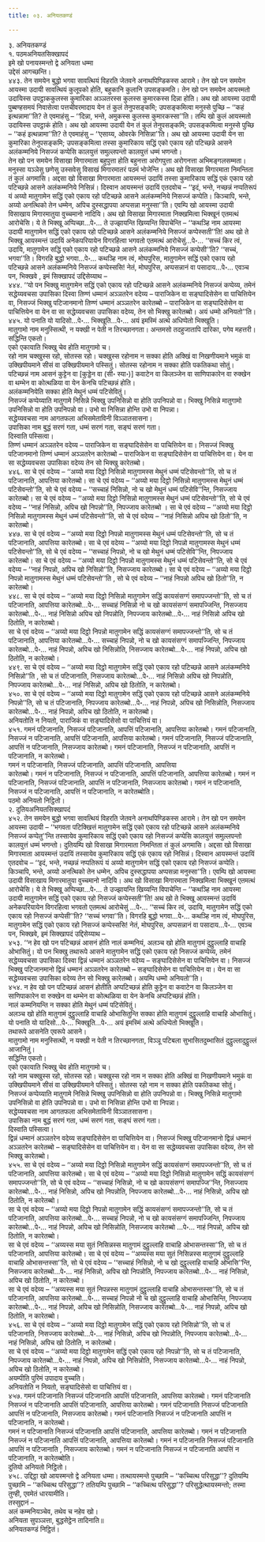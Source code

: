 ```yaml
---
title: ०३. अनियतकण्डं

---
```

३. अनियतकण्डं  
१. पठमअनियतसिक्खापदं  
इमे खो पनायस्मन्तो द्वे अनियता धम्मा  
उद्देसं आगच्छन्ति।  
४४३. तेन समयेन बुद्धो भगवा सावत्थियं विहरति जेतवने अनाथपिण्डिकस्स आरामे। तेन खो पन समयेन आयस्मा उदायी सावत्थियं कुलूपको होति, बहुकानि कुलानि उपसङ्कमति। तेन खो पन समयेन आयस्मतो उदायिस्स उपट्ठाककुलस्स कुमारिका अञ्ञतरस्स कुलस्स कुमारकस्स दिन्ना होति। अथ खो आयस्मा उदायी पुब्बण्हसमयं निवासेत्वा पत्तचीवरमादाय येन तं कुलं तेनुपसङ्कमि; उपसङ्कमित्वा मनुस्से पुच्छि – ‘‘कहं इत्थन्नामा’’ति? ते एवमाहंसु – ‘‘दिन्ना, भन्ते, अमुकस्स कुलस्स कुमारकस्सा’’ति। तम्पि खो कुलं आयस्मतो उदायिस्स उपट्ठाकं होति। अथ खो आयस्मा उदायी येन तं कुलं तेनुपसङ्कमि; उपसङ्कमित्वा मनुस्से पुच्छि – ‘‘कहं इत्थन्नामा’’ति? ते एवमाहंसु – ‘‘एसाय्य, ओवरके निसिन्ना’’ति। अथ खो आयस्मा उदायी येन सा कुमारिका तेनुपसङ्कमि; उपसङ्कमित्वा तस्सा कुमारिकाय सद्धिं एको एकाय रहो पटिच्छन्ने आसने अलंकम्मनिये निसज्जं कप्पेसि कालयुत्तं समुल्लपन्तो कालयुत्तं धम्मं भणन्तो।  
तेन खो पन समयेन विसाखा मिगारमाता बहुपुत्ता होति बहुनत्ता अरोगपुत्ता अरोगनत्ता अभिमङ्गलसम्मता। मनुस्सा यञ्ञेसु छणेसु उस्सवेसु विसाखं मिगारमातरं पठमं भोजेन्ति। अथ खो विसाखा मिगारमाता निमन्तिता तं कुलं अगमासि। अद्दसा खो विसाखा मिगारमाता आयस्मन्तं उदायिं तस्सा कुमारिकाय सद्धिं एकं एकाय रहो पटिच्छन्ने आसने अलंकम्मनिये निसिन्नं। दिस्वान आयस्मन्तं उदायिं एतदवोच – ‘‘इदं, भन्ते, नच्छन्नं नप्पतिरूपं यं अय्यो मातुगामेन सद्धिं एको एकाय रहो पटिच्छन्ने आसने अलंकम्मनिये निसज्जं कप्पेति। किञ्चापि, भन्ते, अय्यो अनत्थिको तेन धम्मेन, अपिच दुस्सद्धापया अप्पसन्ना मनुस्सा’’ति। एवम्पि खो आयस्मा उदायी विसाखाय मिगारमातुया वुच्चमानो नादियि। अथ खो विसाखा मिगारमाता निक्खमित्वा भिक्खूनं एतमत्थं आरोचेसि। ये ते भिक्खू अप्पिच्छा…पे॰… ते उज्झायन्ति खिय्यन्ति विपाचेन्ति – ‘‘कथञ्हि नाम आयस्मा उदायी मातुगामेन सद्धिं एको एकाय रहो पटिच्छन्ने आसने अलंकम्मनिये निसज्जं कप्पेस्सती’’ति! अथ खो ते भिक्खू आयस्मन्तं उदायिं अनेकपरियायेन विगरहित्वा भगवतो एतमत्थं आरोचेसुं…पे॰… ‘‘सच्चं किर त्वं, उदायि, मातुगामेन सद्धिं एको एकाय रहो पटिच्छन्ने आसने अलंकम्मनिये निसज्जं कप्पेसी’’ति? ‘‘सच्चं, भगवा’’ति। विगरहि बुद्धो भगवा…पे॰… कथञ्हि नाम त्वं, मोघपुरिस, मातुगामेन सद्धिं एको एकाय रहो पटिच्छन्ने आसने अलंकम्मनिये निसज्जं कप्पेस्ससि! नेतं, मोघपुरिस, अप्पसन्नानं वा पसादाय…पे॰… एवञ्च पन, भिक्खवे , इमं सिक्खापदं उद्दिसेय्याथ –  
४४४. ‘‘यो पन भिक्खु मातुगामेन सद्धिं एको एकाय रहो पटिच्छन्ने आसने अलंकम्मनिये निसज्जं कप्पेय्य, तमेनं सद्धेय्यवचसा उपासिका दिस्वा तिण्णं धम्मानं अञ्ञतरेन वदेय्य – पाराजिकेन वा सङ्घादिसेसेन वा पाचित्तियेन वा, निसज्जं भिक्खु पटिजानमानो तिण्णं धम्मानं अञ्ञतरेन कारेतब्बो – पाराजिकेन वा सङ्घादिसेसेन वा पाचित्तियेन वा येन वा सा सद्धेय्यवचसा उपासिका वदेय्य, तेन सो भिक्खु कारेतब्बो। अयं धम्मो अनियतो’’ति।  
४४५. यो पनाति यो यादिसो…पे॰… भिक्खूति…पे॰… अयं इमस्मिं अत्थे अधिप्पेतो भिक्खूति।  
मातुगामो नाम मनुस्सित्थी, न यक्खी न पेती न तिरच्छानगता। अन्तमसो तदहुजातापि दारिका, पगेव महत्तरी।  
सद्धिन्ति एकतो।  
एको एकायाति भिक्खु चेव होति मातुगामो च।  
रहो नाम चक्खुस्स रहो, सोतस्स रहो। चक्खुस्स रहोनाम न सक्का होति अक्खिं वा निखणीयमाने भमुकं वा उक्खिपीयमाने सीसं वा उक्खिपीयमाने पस्सितुं। सोतस्स रहोनाम न सक्का होति पकतिकथा सोतुं।  
पटिच्छन्नं नाम आसनं कुट्टेन वा [कुड्डेन वा (सी॰ स्या॰)] कवाटेन वा किलञ्जेन वा साणिपाकारेन वा रुक्खेन वा थम्भेन वा कोत्थळिया वा येन केनचि पटिच्छन्नं होति।  
अलंकम्मनियेति सक्का होति मेथुनं धम्मं पटिसेवितुं।  
निसज्जं कप्पेय्याति मातुगामे निसिन्ने भिक्खु उपनिसिन्नो वा होति उपनिपन्नो वा। भिक्खु निसिन्ने मातुगामो उपनिसिन्नो वा होति उपनिपन्नो वा। उभो वा निसिन्ना होन्ति उभो वा निपन्ना।  
सद्धेय्यवचसा नाम आगतफला अभिसमेताविनी विञ्ञातसासना।  
उपासिका नाम बुद्धं सरणं गता, धम्मं सरणं गता, सङ्घं सरणं गता।  
दिस्वाति पस्सित्वा।  
तिण्णं धम्मानं अञ्ञतरेन वदेय्य – पाराजिकेन वा सङ्घादिसेसेन वा पाचित्तियेन वा। निसज्जं भिक्खु पटिजानमानो तिण्णं धम्मानं अञ्ञतरेन कारेतब्बो – पाराजिकेन वा सङ्घादिसेसेन वा पाचित्तियेन वा। येन वा सा सद्धेय्यवचसा उपासिका वदेय्य तेन सो भिक्खु कारेतब्बो।  
४४६. सा चे एवं वदेय्य – ‘‘अय्यो मया दिट्ठो निसिन्नो मातुगामस्स मेथुनं धम्मं पटिसेवन्तो’’ति, सो च तं पटिजानाति, आपत्तिया कारेतब्बो। सा चे एवं वदेय्य – ‘‘अय्यो मया दिट्ठो निसिन्नो मातुगामस्स मेथुनं धम्मं पटिसेवन्तो’’ति, सो चे एवं वदेय्य – ‘‘सच्चाहं निसिन्नो, नो च खो मेथुनं धम्मं पटिसेवि’’न्ति, निसज्जाय कारेतब्बो। सा चे एवं वदेय्य – ‘‘अय्यो मया दिट्ठो निसिन्नो मातुगामस्स मेथुनं धम्मं पटिसेवन्तो’’ति, सो चे एवं वदेय्य – ‘‘नाहं निसिन्नो, अपिच खो निपन्नो’’ति, निपज्जाय कारेतब्बो । सा चे एवं वदेय्य – ‘‘अय्यो मया दिट्ठो निसिन्नो मातुगामस्स मेथुनं धम्मं पटिसेवन्तो’’ति, सो चे एवं वदेय्य – ‘‘नाहं निसिन्नो अपिच खो ठितो’’ति, न कारेतब्बो।  
४४७. सा चे एवं वदेय्य – ‘‘अय्यो मया दिट्ठो निपन्नो मातुगामस्स मेथुनं धम्मं पटिसेवन्तो’’ति, सो च तं पटिजानाति, आपत्तिया कारेतब्बो। सा चे एवं वदेय्य – ‘‘अय्यो मया दिट्ठो निपन्नो मातुगामस्स मेथुनं धम्मं पटिसेवन्तो’’ति, सो चे एवं वदेय्य – ‘‘सच्चाहं निपन्नो, नो च खो मेथुनं धम्मं पटिसेवि’’न्ति, निपज्जाय कारेतब्बो। सा चे एवं वदेय्य – ‘‘अय्यो मया दिट्ठो निपन्नो मातुगामस्स मेथुनं धम्मं पटिसेवन्तो’’ति, सो चे एवं वदेय्य – ‘‘नाहं निपन्नो, अपिच खो निसिन्नो’’ति, निसज्जाय कारेतब्बो। सा चे एवं वदेय्य – ‘‘अय्यो मया दिट्ठो निपन्नो मातुगामस्स मेथुनं धम्मं पटिसेवन्तो’’ति , सो चे एवं वदेय्य – ‘‘नाहं निपन्नो अपिच खो ठितो’’ति, न कारेतब्बो।  
४४८. सा चे एवं वदेय्य – ‘‘अय्यो मया दिट्ठो निसिन्नो मातुगामेन सद्धिं कायसंसग्गं समापज्जन्तो’’ति, सो च तं पटिजानाति, आपत्तिया कारेतब्बो…पे॰… सच्चाहं निसिन्नो नो च खो कायसंसग्गं समापज्जिन्ति, निसज्जाय कारेतब्बो…पे॰… नाहं निसिन्नो अपिच खो निपन्नोति, निपज्जाय कारेतब्बो…पे॰… नाहं निसिन्नो अपिच खो ठितोति, न कारेतब्बो।  
सा चे एवं वदेय्य – ‘‘अय्यो मया दिट्ठो निपन्नो मातुगामेन सद्धिं कायसंसग्गं समापज्जन्तो’’ति, सो च तं पटिजानाति, आपत्तिया कारेतब्बो…पे॰… सच्चाहं निपन्नो, नो च खो कायसंसग्गं समापज्जिन्ति, निपज्जाय कारेतब्बो…पे॰… नाहं निपन्नो, अपिच खो निसिन्नोति, निसज्जाय कारेतब्बो…पे॰… नाहं निपन्नो, अपिच खो ठितोति, न कारेतब्बो।  
४४९. सा चे एवं वदेय्य – ‘‘अय्यो मया दिट्ठो मातुगामेन सद्धिं एको एकाय रहो पटिच्छन्ने आसने अलंकम्मनिये निसिन्नो’’ति , सो च तं पटिजानाति, निसज्जाय कारेतब्बो…पे॰… नाहं निसिन्नो अपिच खो निपन्नोति, निपज्जाय कारेतब्बो…पे॰… नाहं निसिन्नो, अपिच खो ठितोति, न कारेतब्बो।  
४५०. सा चे एवं वदेय्य – ‘‘अय्यो मया दिट्ठो मातुगामेन सद्धिं एको एकाय रहो पटिच्छन्ने आसने अलंकम्मनिये निपन्नो’’ति, सो च तं पटिजानाति, निपज्जाय कारेतब्बो…पे॰… नाहं निपन्नो, अपिच खो निसिन्नोति, निसज्जाय कारेतब्बो…पे॰… नाहं निपन्नो, अपिच खो ठितोति, न कारेतब्बो।  
अनियतोति न नियतो, पाराजिकं वा सङ्घादिसेसो वा पाचित्तियं वा।  
४५१. गमनं पटिजानाति, निसज्जं पटिजानाति, आपत्तिं पटिजानाति, आपत्तिया कारेतब्बो। गमनं पटिजानाति, निसज्जं न पटिजानाति, आपत्तिं पटिजानाति, आपत्तिया कारेतब्बो। गमनं पटिजानाति, निसज्जं पटिजानाति, आपत्तिं न पटिजानाति, निसज्जाय कारेतब्बो। गमनं पटिजानाति, निसज्जं न पटिजानाति, आपत्तिं न पटिजानाति, न कारेतब्बो।  
गमनं न पटिजानाति, निसज्जं पटिजानाति, आपत्तिं पटिजानाति, आपत्तिया  
कारेतब्बो। गमनं न पटिजानाति, निसज्जं न पटिजानाति, आपत्तिं पटिजानाति, आपत्तिया कारेतब्बो। गमनं न पटिजानाति, निसज्जं पटिजानाति, आपत्तिं न पटिजानाति, निसज्जाय कारेतब्बो। गमनं न पटिजानाति, निसज्जं न पटिजानाति, आपत्तिं न पटिजानाति, न कारेतब्बोति।  
पठमो अनियतो निट्ठितो।  
२. दुतियअनियतसिक्खापदं  
४५२. तेन समयेन बुद्धो भगवा सावत्थियं विहरति जेतवने अनाथपिण्डिकस्स आरामे। तेन खो पन समयेन आयस्मा उदायी – ‘‘भगवता पटिक्खित्तं मातुगामेन सद्धिं एको एकाय रहो पटिच्छन्ने आसने अलंकम्मनिये निसज्जं कप्पेतु’’न्ति तस्सायेव कुमारिकाय सद्धिं एको एकाय रहो निसज्जं कप्पेसि कालयुत्तं समुल्लपन्तो कालयुत्तं धम्मं भणन्तो। दुतियम्पि खो विसाखा मिगारमाता निमन्तिता तं कुलं अगमासि। अद्दसा खो विसाखा मिगारमाता आयस्मन्तं उदायिं तस्सायेव कुमारिकाय सद्धिं एकं एकाय रहो निसिन्नं। दिस्वान आयस्मन्तं उदायिं एतदवोच – ‘‘इदं, भन्ते, नच्छन्नं नप्पतिरूपं यं अय्यो मातुगामेन सद्धिं एको एकाय रहो निसज्जं कप्पेति। किञ्चापि, भन्ते, अय्यो अनत्थिको तेन धम्मेन, अपिच दुस्सद्धापया अप्पसन्ना मनुस्सा’’ति। एवम्पि खो आयस्मा उदायी विसाखाय मिगारमातुया वुच्चमानो नादियि। अथ खो विसाखा मिगारमाता निक्खमित्वा भिक्खूनं एतमत्थं आरोचेसि। ये ते भिक्खू अप्पिच्छा…पे॰… ते उज्झायन्ति खिय्यन्ति विपाचेन्ति – ‘‘कथञ्हि नाम आयस्मा उदायी मातुगामेन सद्धिं एको एकाय रहो निसज्जं कप्पेस्सती’’ति! अथ खो ते भिक्खू आयस्मन्तं उदायिं अनेकपरियायेन विगरहित्वा भगवतो एतमत्थं आरोचेसुं …पे॰… ‘‘सच्चं किर त्वं, उदायि, मातुगामेन सद्धिं एको एकाय रहो निसज्जं कप्पेसी’’ति? ‘‘सच्चं भगवा’’ति। विगरहि बुद्धो भगवा…पे॰… कथञ्हि नाम त्वं, मोघपुरिस, मातुगामेन सद्धिं एको एकाय रहो निसज्जं कप्पेस्ससि! नेतं, मोघपुरिस, अप्पसन्नानं वा पसादाय…पे॰… एवञ्च पन, भिक्खवे, इमं सिक्खापदं उद्दिसेय्याथ –  
४५३. ‘‘न हेव खो पन पटिच्छन्नं आसनं होति नालं कम्मनियं, अलञ्च खो होति मातुगामं दुट्ठुल्लाहि वाचाहि ओभासितुं। यो पन भिक्खु तथारूपे आसने मातुगामेन सद्धिं एको एकाय रहो निसज्जं कप्पेय्य, तमेनं सद्धेय्यवचसा उपासिका दिस्वा द्विन्नं धम्मानं अञ्ञतरेन वदेय्य – सङ्घादिसेसेन वा पाचित्तियेन वा। निसज्जं भिक्खु पटिजानमानो द्विन्नं धम्मानं अञ्ञतरेन कारेतब्बो – सङ्घादिसेसेन वा पाचित्तियेन वा। येन वा सा सद्धेय्यवचसा उपासिका वदेय्य तेन सो भिक्खु कारेतब्बो। अयम्पि धम्मो अनियतो’’ति।  
४५४. न हेव खो पन पटिच्छन्नं आसनं होतीति अप्पटिच्छन्नं होति कुट्टेन वा कवाटेन वा किलञ्जेन वा साणिपाकारेन वा रुक्खेन वा थम्भेन वा कोत्थळिया वा येन केनचि अप्पटिच्छन्नं होति।  
नालं कम्मनियन्ति न सक्का होति मेथुनं धम्मं पटिसेवितुं।  
अलञ्च खो होति मातुगामं दुट्ठुल्लाहि वाचाहि ओभासितुन्ति सक्का होति मातुगामं दुट्ठुल्लाहि वाचाहि ओभासितुं।  
यो पनाति यो यादिसो…पे॰… भिक्खूति…पे॰… अयं इमस्मिं अत्थे अधिप्पेतो भिक्खूति।  
तथारूपे आसनेति एवरूपे आसने।  
मातुगामो नाम मनुस्सित्थी, न यक्खी न पेती न तिरच्छानगता, विञ्ञू पटिबला सुभासितदुब्भासितं दुट्ठुल्लादुट्ठुल्लं आजानितुं।  
सद्धिन्ति एकतो।  
एको एकायाति भिक्खु चेव होति मातुगामो च।  
रहो नाम चक्खुस्स रहो, सोतस्स रहो। चक्खुस्स रहो नाम न सक्का होति अक्खिं वा निखणीयमाने भमुकं वा उक्खिपीयमाने सीसं वा उक्खिपीयमाने पस्सितुं। सोतस्स रहो नाम न सक्का होति पकतिकथा सोतुं।  
निसज्जं कप्पेय्याति मातुगामे निसिन्ने भिक्खु उपनिसिन्नो वा होति उपनिपन्नो वा। भिक्खु निसिन्ने मातुगामो उपनिसिन्नो वा होति उपनिपन्नो वा। उभो वा निसिन्ना होन्ति उभो वा निपन्ना।  
सद्धेय्यवचसा नाम आगतफला अभिसमेताविनी विञ्ञातसासना।  
उपासिका नाम बुद्धं सरणं गता, धम्मं सरणं गता, सङ्घं सरणं गता।  
दिस्वाति पस्सित्वा।  
द्विन्नं धम्मानं अञ्ञतरेन वदेय्य सङ्घादिसेसेन वा पाचित्तियेन वा। निसज्जं भिक्खु पटिजानमानो द्विन्नं धम्मानं अञ्ञतरेन कारेतब्बो – सङ्घादिसेसेन वा पाचित्तियेन वा। येन वा सा सद्धेय्यवचसा उपासिका वदेय्य, तेन सो भिक्खु कारेतब्बो।  
४५५. सा चे एवं वदेय्य – ‘‘अय्यो मया दिट्ठो निसिन्नो मातुगामेन सद्धिं कायसंसग्गं समापज्जन्तो’’ति, सो च तं पटिजानाति, आपत्तिया कारेतब्बो। सा चे एवं वदेय्य – ‘‘अय्यो मया दिट्ठो निसिन्नो मातुगामेन सद्धिं कायसंसग्गं समापज्जन्तो’’ति, सो चे एवं वदेय्य – ‘‘सच्चाहं निसिन्नो, नो च खो कायसंसग्गं समापज्जि’’न्ति, निसज्जाय कारेतब्बो…पे॰… नाहं निसिन्नो, अपिच खो निपन्नोति, निपज्जाय कारेतब्बो…पे॰… नाहं निसिन्नो, अपिच खो ठितोति, न कारेतब्बो।  
सा चे एवं वदेय्य – ‘‘अय्यो मया दिट्ठो निपन्नो मातुगामेन सद्धिं कायसंसग्गं समापज्जन्तो’’ति, सो च तं पटिजानाति, आपत्तिया कारेतब्बो…पे॰… सच्चाहं निपन्नो, नो च खो कायसंसग्गं समापज्जिन्ति, निपज्जाय कारेतब्बो…पे॰… नाहं निपन्नो, अपिच खो निसिन्नोति, निसज्जाय कारेतब्बो …पे॰… नाहं निपन्नो, अपिच खो ठितोति, न कारेतब्बो।  
सा चे एवं वदेय्य – ‘‘अय्यस्स मया सुतं निसिन्नस्स मातुगामं दुट्ठुल्लाहि वाचाहि ओभासन्तस्सा’’ति, सो च तं पटिजानाति, आपत्तिया कारेतब्बो। सा चे एवं वदेय्य – ‘‘अय्यस्स मया सुतं निसिन्नस्स मातुगामं दुट्ठुल्लाहि वाचाहि ओभासन्तस्सा’’ति, सो चे एवं वदेय्य – ‘‘सच्चाहं निसिन्नो, नो च खो दुट्ठुल्लाहि वाचाहि ओभासि’’न्ति, निसज्जाय कारेतब्बो…पे॰… नाहं निसिन्नो, अपिच खो निपन्नोति, निपज्जाय कारेतब्बो…पे॰… नाहं निसिन्नो, अपिच खो ठितोति, न कारेतब्बो।  
सा चे एवं वदेय्य – ‘‘अय्यस्स मया सुतं निपन्नस्स मातुगामं दुट्ठुल्लाहि वाचाहि ओभासन्तस्सा’’ति, सो च तं पटिजानाति, आपत्तिया कारेतब्बो…पे॰… सच्चाहं निपन्नो नो च खो दुट्ठुल्लाहि वाचाहि ओभासिन्ति, निपज्जाय कारेतब्बो…पे॰… नाहं निपन्नो, अपिच खो निसिन्नोति, निसज्जाय कारेतब्बो…पे॰… नाहं निपन्नो, अपिच खो ठितोति, न कारेतब्बो।  
४५६. सा चे एवं वदेय्य – ‘‘अय्यो मया दिट्ठो मातुगामेन सद्धिं एको एकाय रहो निसिन्नो’’ति, सो च तं पटिजानाति, निसज्जाय कारेतब्बो…पे॰… नाहं निसिन्नो, अपिच खो निपन्नोति, निपज्जाय कारेतब्बो…पे॰… नाहं निसिन्नो, अपिच खो ठितोति, न कारेतब्बो।  
सा चे एवं वदेय्य – ‘‘अय्यो मया दिट्ठो मातुगामेन सद्धिं एको एकाय रहो निपन्नो’’ति, सो च तं पटिजानाति, निपज्जाय कारेतब्बो…पे॰… नाहं निपन्नो, अपिच खो निसिन्नोति, निसज्जाय कारेतब्बो…पे॰… नाहं निपन्नो, अपिच खो ठितोति, न कारेतब्बो।  
अयम्पीति पुरिमं उपादाय वुच्चति।  
अनियतोति न नियतो, सङ्घादिसेसो वा पाचित्तियं वा।  
४५७. गमनं पटिजानाति निसज्जं पटिजानाति आपत्तिं पटिजानाति, आपत्तिया कारेतब्बो। गमनं पटिजानाति निसज्जं न पटिजानाति आपत्तिं पटिजानाति, आपत्तिया कारेतब्बो। गमनं पटिजानाति निसज्जं पटिजानाति आपत्तिं न पटिजानाति, निसज्जाय कारेतब्बो। गमनं पटिजानाति निसज्जं न पटिजानाति आपत्तिं न पटिजानाति, न कारेतब्बो।  
गमनं न पटिजानाति निसज्जं पटिजानाति आपत्तिं पटिजानाति, आपत्तिया कारेतब्बो। गमनं न पटिजानाति निसज्जं न पटिजानाति आपत्तिं पटिजानाति, आपत्तिया कारेतब्बो। गमनं न पटिजानाति निसज्जं पटिजानाति आपत्तिं न पटिजानाति , निसज्जाय कारेतब्बो। गमनं न पटिजानाति निसज्जं न पटिजानाति आपत्तिं न पटिजानाति, न कारेतब्बोति।  
दुतियो अनियतो निट्ठितो।  
४५८. उद्दिट्ठा खो आयस्मन्तो द्वे अनियता धम्मा। तत्थायस्मन्ते पुच्छामि – ‘‘कच्चित्थ परिसुद्धा’’? दुतियम्पि पुच्छामि – ‘‘कच्चित्थ परिसुद्धा’’? ततियम्पि पुच्छामि – ‘‘कच्चित्थ परिसुद्धा’’? परिसुद्धेत्थायस्मन्तो; तस्मा तुण्ही, एवमेतं धारयामीति।  
तस्सुद्दानं –  
अलं कम्मनियञ्चेव, तथेव च नहेव खो।  
अनियता सुपञ्ञत्ता, बुद्धसेट्ठेन तादिनाति॥  
अनियतकण्डं निट्ठितं।  